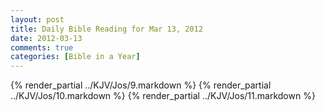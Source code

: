 ```yaml
---
layout: post
title: Daily Bible Reading for Mar 13, 2012
date: 2012-03-13
comments: true
categories: [Bible in a Year]
---
```

{% render_partial ../KJV/Jos/9.markdown %}
{% render_partial ../KJV/Jos/10.markdown %}
{% render_partial ../KJV/Jos/11.markdown %}
